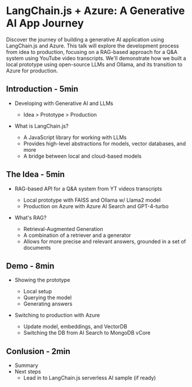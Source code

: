 # LangChain.js + Azure: A Generative AI App Journey

Discover the journey of building a generative AI application using LangChain.js and Azure. This talk will explore the development process from idea to production, focusing on a RAG-based approach for a Q&A system using YouTube video transcripts. We'll demonstrate how we built a local prototype using open-source LLMs and Ollama, and its transition to Azure for production. 

## Introduction - 5min

- Developing with Generative AI and LLMs
  * Idea > Prototype > Production

- What is LangChain.js?
  * A JavaScript library for working with LLMs
  * Provides high-level abstractions for models, vector databases, and more
  * A bridge between local and cloud-based models

## The Idea - 5min

- RAG-based API for a Q&A system from YT videos transcripts
  * Local prototype with FAISS and Ollama w/ Llama2 model
  * Production on Azure with Azure AI Search and GPT-4-turbo

- What's RAG?
  * Retrieval-Augmented Generation
  * A combination of a retriever and a generator
  * Allows for more precise and relevant answers, grounded in a set of documents

## Demo - 8min

- Showing the prototype
  * Local setup
  * Querying the model
  * Generating answers

- Switching to production with Azure
  * Update model, embeddings, and VectorDB
  * Switching the DB from AI Search to MongoDB vCore

## Conlusion - 2min

- Summary
- Next steps
  * Lead in to LangChain.js serverless AI sample (if ready)
